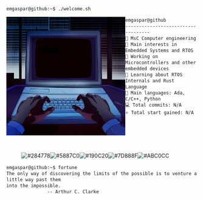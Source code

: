 ```console
emgaspar@github:~$ ./welcome.sh
```

<img align="left" src="https://github.com/emgaspar/emgaspar/blob/main/images/computer.jpg" alt="Computer" width="313" />

```
emgaspar@github
-----------------------------------
🏫 MsC Computer engineering
🔎 Main interests in Embedded Systems and RTOS
🔭 Working on Microcontrollers and other embedded devices
🌱 Learning about RTOS Internals and Rust Language
🌟 Main languages: Ada, C/C++, Python 
💻 Total commits: N/A
⭐ Total start gained: N/A 






```

<p align="left">
  &nbsp; &nbsp; &nbsp; &nbsp; &nbsp;
  <img alt="#284778" src="https://via.placeholder.com/15/284778/000000?text=+" width="25" height="20" /><img alt="#5887C0" src="https://via.placeholder.com/15/5887C0/000000?text=+" width="25" height="20" /><img alt="#190C20" src="https://via.placeholder.com/15/190C20/000000?text=+" width="25" height="20" /><img alt="#7D888F" src="https://via.placeholder.com/15/7D888F/000000?text=+" width="25" height="20" /><img alt="#ABC0CC" src="https://via.placeholder.com/15/ABC0CC/000000?text=+" width="25" height="20" />
</p>

```console
emgaspar@github:~$ fortune
The only way of discovering the limits of the possible is to venture a little way past them 
into the impossible.
               -- Arthur C. Clarke
```

